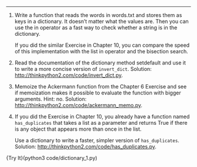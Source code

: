 ---------
1. Write a function that reads the words in <span>words.txt</span> and stores them as keys in a dictionary. It doesn’t matter what the values are. Then you can use the <span>in</span> operator as a fast way to check whether a string is in the dictionary.

   If you did the similar Exercise in Chapter 10, you can compare the speed of this implementation with the list <span>in</span> operator and the bisection search.

2. Read the documentation of the dictionary method <span>setdefault</span> and use it to write a more concise version of `invert_dict`. Solution: <http://thinkpython2.com/code/invert_dict.py>.

3. Memoize the Ackermann function from the Chapter 6 Exercise and see if memoization makes it possible to evaluate the function with bigger arguments. Hint: no. Solution: <http://thinkpython2.com/code/ackermann_memo.py>.

4. If you did the Exercise in Chapter 10, you already have a function named `has_duplicates` that takes a list as a parameter and returns <span>True</span> if there is any object that appears more than once in the list.

   Use a dictionary to write a faster, simpler version of `has_duplicates`. Solution: <http://thinkpython2.com/code/has_duplicates.py>.

{Try It}(python3 code/dictionary_1.py)




